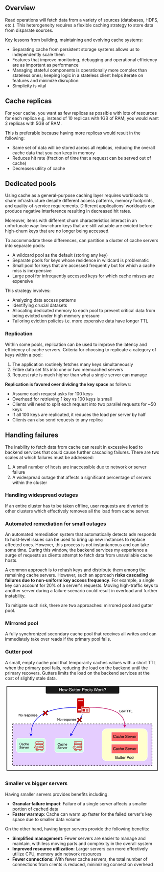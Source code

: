 ## Overview

Read operations will fetch data from a variety of sources (databases, HDFS, etc.). This heterogeneity requires a flexible caching strategy to store data from disparate sources.

Key lessons from building, maintaining and evolving cache systems:

- Separating cache from persistent storage systems allows us to independently scale them
- Features that improve monitoring, debugging and operational efficiency are as important as performance
- Managing stateful components is operationally more complex than stateless ones; keeping logic in a stateless client helps iterate on features and minimize disruption
- Simplicity is vital

## Cache replicas

For your cache, you want as few replicas as possible with lots of resources for each replica e.g. instead of 10 replicas with 1GB of RAM, you would want 2 replicas with 5GB of RAM.

This is preferable because having more replicas would result in the following:

- Same set of data will be stored across all replicas, reducing the overall cache data that you can keep in memory
- Reduces hit rate (fraction of time that a request can be served out of cache)
- Decreases utility of cache

## Dedicated pools

Using cache as a general-purpose caching layer requires workloads to share infrastructure despite different access patterns, memory footprints, and quality-of-service requirements. Different applications’ workloads can produce negative interference resulting in decreased hit rates.

Moreover, items with different churn characteristics interact in an unfortunate way: low-churn keys that are still valuable are evicted before high-churn keys that are no longer being accessed.

To accommodate these differences, can partition a cluster of cache servers into separate pools:

- A wildcard pool as the default (storing any key)
- Separate pools for keys whose residence in wildcard is problematic
- Small pool for keys that are accessed frequently but for which a cache miss is inexpensive
- Large pool for infrequently accessed keys for which cache misses are expensive

This strategy involves:

- Analyzing data access patterns
- Identifying crucial datasets
- Allocating dedicated memory to each pool to prevent critical data from being evicted under high memory pressure
- Tailoring eviction policies i.e. more expensive data have longer TTL

### Replication

Within some pools, replication can be used to improve the latency and efficiency of cache servers. Criteria for choosing to replicate a category of keys within a pool:

1. The application routinely fetches many keys simultaneously
2. Entire data set fits into one or two memcached servers
3. Request rate is much higher than what a single server can manage

**Replication is favored over dividing the key space** as follows:

- Assume each request asks for 100 keys
- Overhead for retrieving 1 key vs 100 keys is small
- Clients will need to split each request into two parallel requests for ~50 keys
- If all 100 keys are replicated, it reduces the load per server by half
- Clients can also send requests to any replica

## Handling failures

The inability to fetch data from cache can result in excessive load to backend services that could cause further cascading failures. There are two scales at which failures must be addressed:

1. A small number of hosts are inaccessible due to network or server failure
2. A widespread outage that affects a significant percentage of servers within the cluster

### Handling widespread outages

If an entire cluster has to be taken offline, user requests are diverted to other clusters which effectively removes all the load from cache server.

### Automated remediation for small outages

An automated remediation system that automatically detects adn responds to host-level issues can be used to bring up new instances to replace affected ones. However, this process is not instantaneous and can take some time. During this window, the backend services my experience a surge of requests as clients attempt to fetch data from unavailable cache hosts.

A common approach is to rehash keys and distribute them among the remaining cache servers. However, such an approach **risks cascading failures due to non-uniform key access frequency**. For example, a single key can account for 20% of a server's requests. Moving high-traffic keys to another server during a failure scenario could result in overload and further instability.

To mitigate such risk, there are two approaches: mirrored pool and gutter pool.

### Mirrored pool

A fully synchronized secondary cache pool that receives all writes and can immediately take over reads if the primary pool fails.

### Gutter pool

A small, empty cache pool that temporarily caches values with a short TTL when the primary pool fails, reducing the load on the backend until the primary recovers. Gutters limits the load on the backend services at the cost of slightly stale data.

<img src="./assets/gutter-pools.png">

### Smaller vs bigger servers

Having smaller servers provides benefits including:

- **Granular failure impact**: Failure of a single server affects a smaller portion of cached data
- **Faster warmup**: Cache can warm up faster for the failed server's key space due to smaller data volume

On the other hand, having larger servers provide the following benefits:

- **Simplified management**: Fewer servers are easier to manage and maintain, with less moving parts and complexity in the overall system
- **Improved resource utilization**: Larger servers can more effectively utilize CPU, memory adn network resources
- **Fewer connections**: With fewer cache servers, the total number of connections from clients is reduced, minimizing connection overhead
